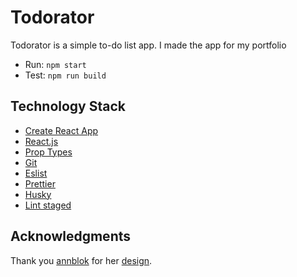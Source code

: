 # Todorator

Todorator is a simple to-do list app. I made the app for my portfolio

- Run: `npm start`
- Test: `npm run build`

## Technology Stack

- [Create React App](https://create-react-app.dev/)
- [React.js](https://reactjs.org/)
- [Prop Types](https://www.npmjs.com/package/prop-types)
- [Git](https://git-scm.com/)
- [Eslist](https://eslint.org/)
- [Prettier](https://prettier.io/)
- [Husky](https://www.npmjs.com/package/husky)
- [Lint staged](https://www.npmjs.com/package/lint-staged)

## Acknowledgments

Thank you [annblok](https://github.com/annblok) for her [design](https://github.com/annblok/Vue-3-ToDo-List).
